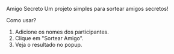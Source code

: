 Amigo Secreto
Um projeto simples para sortear amigos secretos!

Como usar?
1. Adicione os nomes dos participantes.
2. Clique em "Sortear Amigo".
3. Veja o resultado no popup.
